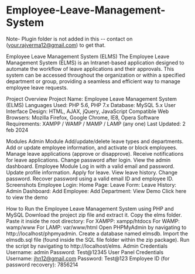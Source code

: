 # Employee-Leave-Management-System
Note- Plugin folder is not added in this -- contact on (your.rajverma12@gmail.com) to get that.

Employee Leave Management System (ELMS)
The Employee Leave Management System (ELMS) is an Intranet-based application designed to automate the workflow of leave applications and their approvals. This system can be accessed throughout the organization or within a specified department or group, providing a seamless and efficient way to manage employee leave requests.


Project Overview
Project Name: Employee Leave Management System (ELMS)
Languages Used: PHP 5.6, PHP 7.x
Database: MySQL 5.x
User Interface Design: HTML, AJAX, jQuery, JavaScript
Compatible Web Browsers: Mozilla Firefox, Google Chrome, IE8, Opera
Software Requirements: XAMPP / WAMP / MAMP / LAMP (any one)
Last Updated: 2 feb 2024

Modules
Admin Module
Add/update/delete leave types and departments.
Add or update employee information, and activate or block employees.
Manage leave applications (approve or disapprove).
Receive notifications for leave applications.
Change password after login.
View the admin dashboard.
Employee Module
Log in with a valid email and password.
Update profile information.
Apply for leave.
View leave history.
Change password.
Recover password using a valid email ID and employee ID.
Screenshots
Employee Login: 
Home Page: 
Leave Form: 
Leave History: 
Admin Dashboard: 
Add Employee: 
Add Department: 
View Demo
Click here to view the demo

How to Run the Employee Leave Management System using PHP and MySQL
Download the project zip file and extract it.
Copy the elms folder.
Paste it inside the root directory:
For XAMPP: xampp/htdocs
For WAMP: wamp/www
For LAMP: var/www/html
Open PHPMyAdmin by navigating to http://localhost/phpmyadmin.
Create a database named elmsdb.
Import the elmsdb.sql file (found inside the SQL file folder within the zip package).
Run the script by navigating to http://localhost/elms.
Admin Credentials
Username: admin
Password: Test@12345
User Panel Credentials
Username: jhn12@gmail.com
Password: Test@123
Employee ID (for password recovery): 7856214

